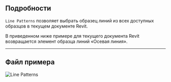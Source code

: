 ## Подробности
`Line Patterns` позволяет выбрать образец линий из всех доступных образцов в текущем документе Revit.

В приведенном ниже примере для текущего документа Revit возвращается элемент образца линий «Осевая линия».
___
## Файл примера

![Line Patterns](./DSRevitNodesUI.LinePatterns_img.jpg)
